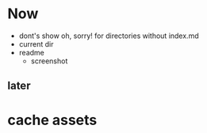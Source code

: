 # Now
- dont's show oh, sorry! for directories without index.md
- current dir
- readme
  - screenshot

## later
# cache assets
